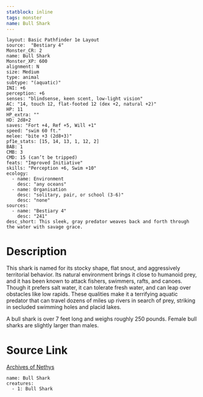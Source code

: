 ```yaml
---
statblock: inline
tags: monster
name: Bull Shark
---
```

```statblock
layout: Basic Pathfinder 1e Layout
source:  "Bestiary 4"
Monster_CR: 2
name: Bull Shark
Monster_XP: 600
alignment: N
size: Medium
type: animal
subtype: "(aquatic)"
INI: +6
perception: +6
senses: "blindsense, keen scent, low-light vision"
AC: "14, touch 12, flat-footed 12 (dex +2, natural +2)"
HP: 11
HP_extra: ""
HD: 2d8+2
saves: "Fort +4, Ref +5, Will +1"
speed: "swim 60 ft."
melee: "bite +3 (2d8+3)"
pf1e_stats: [15, 14, 13, 1, 12, 2]
BAB: 1
CMB: 3
CMD: 15 (can’t be tripped)
feats: "Improved Initiative"
skills: "Perception +6, Swim +10"
ecology:
  - name: Environment
    desc: "any oceans"
  - name: Organisation
    desc: "solitary, pair, or school (3-6)"
    desc: "none"
sources:
  - name: "Bestiary 4"
    desc: "241"
desc_short: This sleek, gray predator weaves back and forth through the water with savage grace.
```
# Description
This shark is named for its stocky shape, flat snout, and aggressively territorial behavior. Its natural environment brings it close to humanoid prey, and it has been known to attack fishers, swimmers, rafts, and canoes. Though it prefers salt water, it can tolerate fresh water, and can leap over obstacles like low rapids. These qualities make it a terrifying aquatic predator that can travel dozens of miles up rivers in search of prey, striking in secluded swimming holes and placid lakes.

A bull shark is over 7 feet long and weighs roughly 250 pounds. Female bull sharks are slightly larger than males.
# Source Link
[Archives of Nethys](https://aonprd.com/MonsterDisplay.aspx?ItemName=Bull%20Shark)
```encounter-table
name: Bull Shark
creatures:
  - 1: Bull Shark
```
